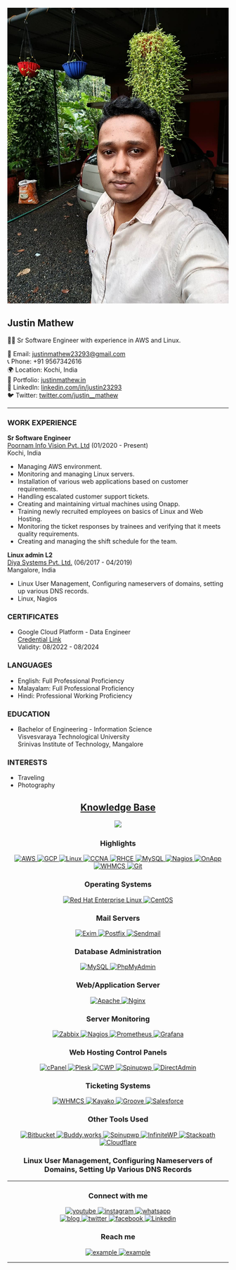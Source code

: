 <p align="center">
  <img src="dp.jpg" alt="Profile Picture"/>
</p>

## Justin Mathew

👨‍💻 Sr Software Engineer with experience in AWS and Linux.

📧 Email: justinmathew23293@gmail.com  
📞 Phone: +91 9567342616  
🌍 Location: Kochi, India  
🔗 Portfolio: [justinmathew.in](https://justinmathew.in/)  
🔗 LinkedIn: [linkedin.com/in/justin23293](https://www.linkedin.com/in/justin23293)  
🐦 Twitter: [twitter.com/justin__mathew](https://twitter.com/justin__mathew)  

---

### WORK EXPERIENCE

**Sr Software Engineer**  
[Poornam Info Vision Pvt. Ltd](https://www.poornam.com/) (01/2020 - Present)  
Kochi, India  

- Managing AWS environment.
- Monitoring and managing Linux servers.
- Installation of various web applications based on customer requirements.
- Handling escalated customer support tickets.
- Creating and maintaining virtual machines using Onapp.
- Training newly recruited employees on basics of Linux and Web Hosting.
- Monitoring the ticket responses by trainees and verifying that it meets quality requirements.
- Creating and managing the shift schedule for the team.

**Linux admin L2**  
[Diya Systems Pvt. Ltd.](https://www.endurance.com/) (06/2017 - 04/2019)  
Mangalore, India  

- Linux User Management, Configuring nameservers of domains, setting up various DNS records.
- Linux, Nagios

### CERTIFICATES

- Google Cloud Platform - Data Engineer  
  [Credential Link](https://www.credential.net/7358f48b-0670-4003-a78c-10f5609e404a?key=2a85e678c72694928a80aa21e8f5d8533d341e9dbee240d6371239df6619256a)  
  Validity: 08/2022 - 08/2024

### LANGUAGES

- English: Full Professional Proficiency
- Malayalam: Full Professional Proficiency
- Hindi: Professional Working Proficiency

### EDUCATION

- Bachelor of Engineering - Information Science  
  Visvesvaraya Technological University  
  Srinivas Institute of Technology, Mangalore

### INTERESTS

- Traveling
- Photography

<h2 align="center"><u><b>Knowledge Base</b></u></h2>

<p align="center">
  <img style="width:26rem; height:auto" src="a62c047f-8369-493c-ab14-71ef51bebc55_rw_1200.gif"/>
</p>
<h3 align="center">Highlights</h3>
<p align="center"> 
  <a href="https://aws.amazon.com/" target="_blank"> 
    <img src="https://img.shields.io/badge/AWS-232F3E.svg?style=for-the-badge&logo=amazon-aws&logoColor=white" alt="AWS" /> 
  </a> 
  <a href="https://cloud.google.com/" target="_blank"> 
    <img src="https://img.shields.io/badge/GCP-4285F4.svg?style=for-the-badge&logo=google-cloud&logoColor=white" alt="GCP" /> 
  </a> 
  <a href="https://www.linux.org/" target="_blank"> 
    <img src="https://img.shields.io/badge/Linux-FCC624.svg?style=for-the-badge&logo=linux&logoColor=black" alt="Linux" /> 
  </a>
  <a href="https://www.cisco.com/c/en/us/training-events/training-certifications/certifications/associate/ccna.html" target="_blank"> 
    <img src="https://img.shields.io/badge/CCNA-1BA0D7.svg?style=for-the-badge&logo=cisco&logoColor=white" alt="CCNA" /> 
  </a>
  <a href="https://www.redhat.com/en/services/certification/rhce" target="_blank"> 
    <img src="https://img.shields.io/badge/RHCE-FF0000.svg?style=for-the-badge&logo=red-hat&logoColor=white" alt="RHCE" /> 
  </a>
  <a href="https://www.mysql.com/" target="_blank"> 
    <img src="https://img.shields.io/badge/MySQL-4479A1.svg?style=for-the-badge&logo=mysql&logoColor=white" alt="MySQL" /> 
  </a>
  <a href="https://www.nagios.org/" target="_blank"> 
    <img src="https://img.shields.io/badge/Nagios-005571.svg?style=for-the-badge&logo=nagios&logoColor=white" alt="Nagios" /> 
  </a>
  <a href="https://onapp.com/" target="_blank"> 
    <img src="https://img.shields.io/badge/OnApp-3498DB.svg?style=for-the-badge&logo=onapp&logoColor=white" alt="OnApp" /> 
  </a>
  <a href="https://www.whmcs.com/" target="_blank"> 
    <img src="https://img.shields.io/badge/WHMCS-7449C0.svg?style=for-the-badge&logo=whmcs&logoColor=white" alt="WHMCS" /> 
  </a>
  <a href="https://git-scm.com/" target="_blank"> 
    <img src="https://img.shields.io/badge/Git-F05032.svg?style=for-the-badge&logo=git&logoColor=white" alt="Git" /> 
  </a>
</p>
<h3 align="center">Operating Systems</h3>
<p align="center"> 
  <a href="https://www.redhat.com/" target="_blank"> 
    <img src="https://img.shields.io/badge/Red_Hat_Enterprise_Linux-EE0000.svg?style=for-the-badge&logo=red-hat&logoColor=white" alt="Red Hat Enterprise Linux" /> 
  </a> 
  <a href="https://www.centos.org/" target="_blank"> 
    <img src="https://img.shields.io/badge/CentOS-262577.svg?style=for-the-badge&logo=centos&logoColor=white" alt="CentOS" /> 
  </a> 
</p>
<h3 align="center">Mail Servers</h3>
<p align="center"> 
  <a href="http://www.exim.org/" target="_blank"> 
    <img src="https://img.shields.io/badge/Exim-00AAFF.svg?style=for-the-badge&logo=exim&logoColor=white" alt="Exim" /> 
  </a> 
  <a href="http://www.postfix.org/" target="_blank"> 
    <img src="https://img.shields.io/badge/Postfix-333333.svg?style=for-the-badge&logo=postfix&logoColor=white" alt="Postfix" /> 
  </a> 
  <a href="https://www.sendmail.com/" target="_blank"> 
    <img src="https://img.shields.io/badge/Sendmail-009999.svg?style=for-the-badge&logo=sendgrid&logoColor=white" alt="Sendmail" /> 
  </a> 
</p>
<h3 align="center">Database Administration</h3>
<p align="center"> 
  <a href="https://www.mysql.com/" target="_blank"> 
    <img src="https://img.shields.io/badge/MySQL-4479A1.svg?style=for-the-badge&logo=mysql&logoColor=white" alt="MySQL" /> 
  </a> 
  <a href="https://www.phpmyadmin.net/" target="_blank"> 
    <img src="https://img.shields.io/badge/PhpMyAdmin-4169E1.svg?style=for-the-badge&logo=phpmyadmin&logoColor=white" alt="PhpMyAdmin" /> 
  </a> 
</p>
<h3 align="center">Web/Application Server</h3>
<p align="center"> 
  <a href="https://httpd.apache.org/" target="_blank"> 
    <img src="https://img.shields.io/badge/Apache-D22128.svg?style=for-the-badge&logo=apache&logoColor=white" alt="Apache" /> 
  </a> 
  <a href="https://www.nginx.com/" target="_blank"> 
    <img src="https://img.shields.io/badge/Nginx-269539.svg?style=for-the-badge&logo=nginx&logoColor=white" alt="Nginx" /> 
  </a>
</p>
<h3 align="center">Server Monitoring</h3>
<p align="center"> 
  <a href="https://www.zabbix.com/" target="_blank"> 
    <img src="https://img.shields.io/badge/Zabbix-EE0000.svg?style=for-the-badge&logo=zabbix&logoColor=white" alt="Zabbix" /> 
  </a> 
  <a href="https://www.nagios.org/" target="_blank"> 
    <img src="https://img.shields.io/badge/Nagios-CC0000.svg?style=for-the-badge&logo=nagios&logoColor=white" alt="Nagios" /> 
  </a>
  <a href="https://prometheus.io/" target="_blank"> 
    <img src="https://img.shields.io/badge/Prometheus-E6522C.svg?style=for-the-badge&logo=prometheus&logoColor=white" alt="Prometheus" /> 
  </a>
  <a href="https://grafana.com/" target="_blank"> 
    <img src="https://img.shields.io/badge/Grafana-F46800.svg?style=for-the-badge&logo=grafana&logoColor=white" alt="Grafana" /> 
  </a>
</p>
<h3 align="center">Web Hosting Control Panels</h3>
<p align="center"> 
  <a href="https://cpanel.net/" target="_blank"> 
    <img src="https://img.shields.io/badge/cPanel-FF6C2C.svg?style=for-the-badge&logo=cPanel&logoColor=white" alt="cPanel" /> 
  </a> 
  <a href="https://www.plesk.com/" target="_blank"> 
    <img src="https://img.shields.io/badge/Plesk-00ADDA.svg?style=for-the-badge&logo=Plesk&logoColor=white" alt="Plesk" /> 
  </a>
  <a href="https://control-webpanel.com/" target="_blank"> 
    <img src="https://img.shields.io/badge/CWP-000000.svg?style=for-the-badge&logo=linux&logoColor=white" alt="CWP" /> 
  </a>
  <a href="https://spinupwp.com/" target="_blank"> 
    <img src="https://img.shields.io/badge/Spinupwp-2DA0FF.svg?style=for-the-badge&logo=wordpress&logoColor=white" alt="Spinupwp" /> 
  </a>
  <a href="https://www.directadmin.com/" target="_blank"> 
    <img src="https://img.shields.io/badge/DirectAdmin-E47626.svg?style=for-the-badge&logo=DirectAdmin&logoColor=white" alt="DirectAdmin" /> 
  </a>
</p>
<h3 align="center">Ticketing Systems</h3>
<p align="center"> 
  <a href="https://www.whmcs.com/" target="_blank"> 
    <img src="https://img.shields.io/badge/WHMCS-4050B5.svg?style=for-the-badge&logo=whmcs&logoColor=white" alt="WHMCS" /> 
  </a> 
  <a href="https://www.kayako.com/" target="_blank"> 
    <img src="https://img.shields.io/badge/Kayako-1F252E.svg?style=for-the-badge&logo=kayako&logoColor=white" alt="Kayako" /> 
  </a>
  <a href="https://www.groovehq.com/" target="_blank"> 
    <img src="https://img.shields.io/badge/Groove-3D7AF4.svg?style=for-the-badge&logo=groove&logoColor=white" alt="Groove" /> 
  </a>
  <a href="https://www.salesforce.com/" target="_blank"> 
    <img src="https://img.shields.io/badge/Salesforce-00A1E0.svg?style=for-the-badge&logo=salesforce&logoColor=white" alt="Salesforce" /> 
  </a>
</p>
<h3 align="center">Other Tools Used</h3>
<p align="center"> 
  <a href="https://bitbucket.org/" target="_blank"> 
    <img src="https://img.shields.io/badge/Bitbucket-0052CC.svg?style=for-the-badge&logo=bitbucket&logoColor=white" alt="Bitbucket" /> 
  </a> 
  <a href="https://buddy.works/" target="_blank"> 
    <img src="https://img.shields.io/badge/Buddy.works-34495E.svg?style=for-the-badge&logo=buddy&logoColor=white" alt="Buddy.works" /> 
  </a>
  <a href="https://spinupwp.com/" target="_blank"> 
    <img src="https://img.shields.io/badge/Spinupwp-2496ED.svg?style=for-the-badge&logo=spinupwp&logoColor=white" alt="Spinupwp" /> 
  </a>
  <a href="https://infinitewp.com/" target="_blank"> 
    <img src="https://img.shields.io/badge/InfiniteWP-3498DB.svg?style=for-the-badge&logo=infinitewp&logoColor=white" alt="InfiniteWP" /> 
  </a>
  <a href="https://www.stackpath.com/" target="_blank"> 
    <img src="https://img.shields.io/badge/Stackpath-F48024.svg?style=for-the-badge&logo=stackpath&logoColor=white" alt="Stackpath" /> 
  </a>
  <a href="https://www.cloudflare.com/" target="_blank"> 
    <img src="https://img.shields.io/badge/Cloudflare-F38020.svg?style=for-the-badge&logo=cloudflare&logoColor=white" alt="Cloudflare" /> 
  </a>
</p>
<h3 align="center">Linux User Management, Configuring Nameservers of Domains, Setting Up Various DNS Records</h3>

----

<h3 align="center">Connect with me</h3>

<div style="margin-top:10px" align="center">
  <div>
    <a  href="https://www.youtube.com/channel/UCO0zkfUHCaNfeSusjYI2PoA" target="_blank">
      <img src="https://img.shields.io/badge/mangoes media-%23FF0000.svg?style=for-the-badge&logo=YouTube&logoColor=white" alt="youtube"/>
    </a>
     <a  href="https://www.instagram.com/achuntelolan/?fbclid=IwAR0WZUX1141V7blzXGlfMSiRHdZJzfdtm2AbIXyYrzSqidF2pdLMyhQDtno" target="_blank">
      <img src="https://img.shields.io/badge/achuntelolan-%23E4405F.svg?style=for-the-badge&logo=Instagram&logoColor=white" alt="instagram"/>
    </a>
    <a href="https://api.whatsapp.com/send?phone=919188462190&text=Hi%20Hlo%20i%20seen%20your%20profile%20on%20github%20and%20i%20messaging%20you" target="_blank">
      <img src="https://img.shields.io/badge/WhatsApp-25D366?style=for-the-badge&logo=whatsapp&logoColor=white" alt="whatsapp"/>
    </a>
  </div>
  <div>
    <a  href="https://mediamangoes.blogspot.com/" target="_blank">
      <img src="https://img.shields.io/badge/Blogger-FF5722?style=for-the-badge&logo=blogger&logoColor=white" alt="blog"/>
    </a>
    <a href="https://twitter.com/achuntelolan" target="_blank">
      <img src="https://img.shields.io/badge/Twitter-1DA1F2.svg?style=for-the-badge&logo=twitter&logoColor=white" alt="twitter"/>
    </a>
    <a href="https://www.facebook.com/achunte0lolan" target="_blank">
      <img src="https://img.shields.io/badge/Facebook-%231877F2.svg?style=for-the-badge&logo=Facebook&logoColor=white" alt="facebook"/>
    </a>
        <a href="https://www.linkedin.com/in/anoop-aj-8bb9591b0/" target="_blank">
      <img src="https://img.shields.io/badge/Linkedin-25D366?style=for-the-badge&logo=linkedin&logoColor=white" alt="Linkedin"/>
    </a>
  </div>
</div>

<h3 align="center">Reach me</h3>

<p align="center">
  <a  href="mailto:info.mangoesmedia@gmail.com" target="_blank">
    <img src="https://img.shields.io/badge/Gmail-D14836?style=for-the-badge&logo=gmail&logoColor=white" alt="example"/>
  </a>
  <a href="mailto:anoopaj08@outlook.com?subject=Feedback%20From%20Github&body=Hello," target="_blank">
    <img src="https://img.shields.io/badge/Outlook-0078D4.svg?style=for-the-badge&logo=microsoftoutlook&logoColor=white" alt="example"/>
  </a>
</p>

----
